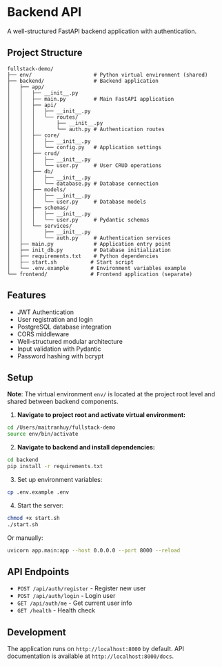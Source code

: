 # Backend API

A well-structured FastAPI backend application with authentication.

## Project Structure

```
fullstack-demo/
├── env/                    # Python virtual environment (shared)
├── backend/                # Backend application
│   ├── app/
│   │   ├── __init__.py
│   │   ├── main.py         # Main FastAPI application
│   │   ├── api/
│   │   │   ├── __init__.py
│   │   │   └── routes/
│   │   │       ├── __init__.py
│   │   │       └── auth.py # Authentication routes
│   │   ├── core/
│   │   │   ├── __init__.py
│   │   │   └── config.py   # Application settings
│   │   ├── crud/
│   │   │   ├── __init__.py
│   │   │   └── user.py     # User CRUD operations
│   │   ├── db/
│   │   │   ├── __init__.py
│   │   │   └── database.py # Database connection
│   │   ├── models/
│   │   │   ├── __init__.py
│   │   │   └── user.py     # Database models
│   │   ├── schemas/
│   │   │   ├── __init__.py
│   │   │   └── user.py     # Pydantic schemas
│   │   └── services/
│   │       ├── __init__.py
│   │       └── auth.py     # Authentication services
│   ├── main.py             # Application entry point
│   ├── init_db.py          # Database initialization
│   ├── requirements.txt    # Python dependencies
│   ├── start.sh           # Start script
│   └── .env.example       # Environment variables example
└── frontend/              # Frontend application (separate)
```

## Features

- JWT Authentication
- User registration and login
- PostgreSQL database integration
- CORS middleware
- Well-structured modular architecture
- Input validation with Pydantic
- Password hashing with bcrypt

## Setup

**Note**: The virtual environment `env/` is located at the project root level and shared between backend components.

1. **Navigate to project root and activate virtual environment:**
```bash
cd /Users/maitranhuy/fullstack-demo
source env/bin/activate
```

2. **Navigate to backend and install dependencies:**
```bash
cd backend
pip install -r requirements.txt
```

3. Set up environment variables:
```bash
cp .env.example .env
```

4. Start the server:
```bash
chmod +x start.sh
./start.sh
```

Or manually:
```bash
uvicorn app.main:app --host 0.0.0.0 --port 8000 --reload
```

## API Endpoints

- `POST /api/auth/register` - Register new user
- `POST /api/auth/login` - Login user
- `GET /api/auth/me` - Get current user info
- `GET /health` - Health check

## Development

The application runs on `http://localhost:8000` by default.
API documentation is available at `http://localhost:8000/docs`.
